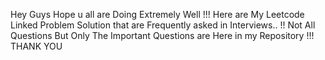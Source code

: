 Hey Guys Hope u all are Doing Extremely Well !!!  Here are My Leetcode Linked Problem Solution that are Frequently asked in Interviews.. !! Not All Questions But Only The Important Questions are Here in my
Repository !!!
THANK YOU 
